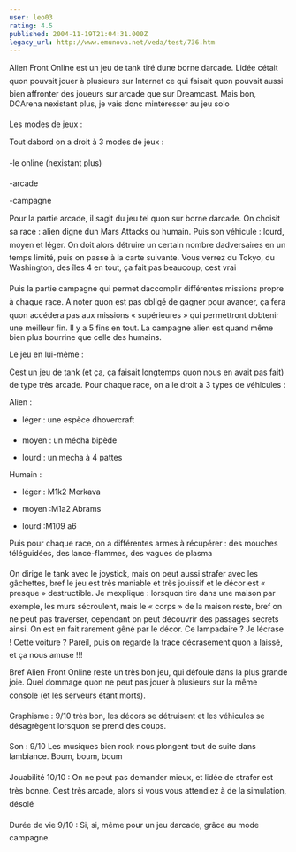 ```yaml
---
user: leo03
rating: 4.5
published: 2004-11-19T21:04:31.000Z
legacy_url: http://www.emunova.net/veda/test/736.htm
---
```

Alien Front Online est un jeu de tank tiré dune borne darcade. Lidée cétait quon pouvait jouer à plusieurs sur Internet ce qui faisait quon pouvait aussi bien affronter des joueurs sur arcade que sur Dreamcast. Mais bon, DCArena nexistant plus, je vais donc mintéresser au jeu solo  

  

Les modes de jeux :  

Tout dabord on a droit à 3 modes de jeux :  

-le online (nexistant plus)  

-arcade  

-campagne  

  

Pour la partie arcade, il sagit du jeu tel quon sur borne darcade. On choisit sa race : alien digne dun Mars Attacks ou humain. Puis son véhicule : lourd, moyen et léger. On doit alors détruire un certain nombre dadversaires en un temps limité, puis on passe à la carte suivante. Vous verrez du Tokyo, du Washington, des îles 4 en tout, ça fait pas beaucoup, cest vrai  

  

Puis la partie campagne qui permet daccomplir différentes missions propre à chaque race. A noter quon est pas obligé de gagner pour avancer, ça fera quon accédera pas aux missions « supérieures » qui permettront dobtenir une meilleur fin. Il y a 5 fins en tout. La campagne alien est quand même bien plus bourrine que celle des humains.  

  

Le jeu en lui-même :  

Cest un jeu de tank (et ça, ça faisait longtemps quon nous en avait pas fait) de type très arcade. Pour chaque race, on a le droit à 3 types de véhicules :  

Alien :  

- léger : une espèce dhovercraft  

- moyen : un mécha bipède  

- lourd : un mecha à 4 pattes  

Humain :  

- léger : M1k2 Merkava  

- moyen :M1a2 Abrams  

- lourd :M109 a6  

  

Puis pour chaque race, on a différentes armes à récupérer : des mouches téléguidées, des lance-flammes, des vagues de plasma  

  

On dirige le tank avec le joystick, mais on peut aussi strafer avec les gâchettes, bref le jeu est très maniable et très jouissif et le décor est « presque » destructible. Je mexplique : lorsquon tire dans une maison par exemple, les murs sécroulent, mais le « corps » de la maison reste, bref on ne peut pas traverser, cependant on peut découvrir des passages secrets ainsi. On est en fait rarement gêné par le décor. Ce lampadaire ? Je lécrase ! Cette voiture ? Pareil, puis on regarde la trace décrasement quon a laissé, et ça nous amuse !!!  

  

Bref Alien Front Online reste un très bon jeu, qui défoule dans la plus grande joie. Quel dommage quon ne peut pas jouer à plusieurs sur la même console (et les serveurs étant morts).  

  

Graphisme : 9/10 très bon, les décors se détruisent et les véhicules se désagrègent lorsquon se prend des coups.  

  

Son : 9/10 Les musiques bien rock nous plongent tout de suite dans lambiance. Boum, boum, boum  

  

Jouabilité 10/10 : On ne peut pas demander mieux, et lidée de strafer est très bonne. Cest très arcade, alors si vous vous attendiez à de la simulation, désolé  

  

Durée de vie 9/10 : Si, si, même pour un jeu darcade, grâce au mode campagne.